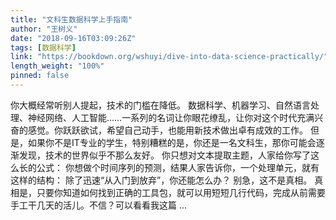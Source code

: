 ```yaml
---
title: "文科生数据科学上手指南"
author: "王树义"
date: "2018-09-16T03:09:26Z"
tags: [数据科学]
link: "https://bookdown.org/wshuyi/dive-into-data-science-practically/"
length_weight: "100%"
pinned: false
---
```


你大概经常听别人提起，技术的门槛在降低。 数据科学、机器学习、自然语言处理、神经网络、人工智能……一系列的名词让你眼花缭乱，让你对这个时代充满兴奋的感觉。你跃跃欲试，希望自己动手，也能用新技术做出卓有成效的工作。 但是，如果你不是IT专业的学生，特别糟糕的是，你还是一名文科生，那你可能会逐渐发现，技术的世界似乎不那么友好。 你只想对文本提取主题，人家给你写了这么长的公式： 你想做个时间序列的预测，结果人家告诉你，一个处理单元，就有这样的结构： 除了迅速“从入门到放弃”，你还能怎么办？ 别急，这不是真相。 真相是，只要你知道如何找到正确的工具包，就可以用短短几行代码，完成从前需要手工干几天的活儿。不信？可以看看我这篇 ...

